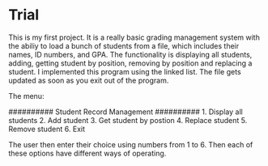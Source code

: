 # Trial
This is my first project. It is a really basic grading management system with the abiliy to load a bunch of students from a file, which includes their names, ID numbers, and GPA. The functionality is displaying all students, adding, getting student by position, removing by position and replacing a student. I implemented this program using the linked list. The file gets updated as soon as you exit out of the program.

The menu:

########## Student Record Management ##########
        1.    Display all students
        2.    Add student
        3.    Get student by postion
        4.    Replace student
        5.    Remove student
        6.    Exit

The user then enter their choice using numbers from 1 to 6. Then each of these options have different ways of operating. 
